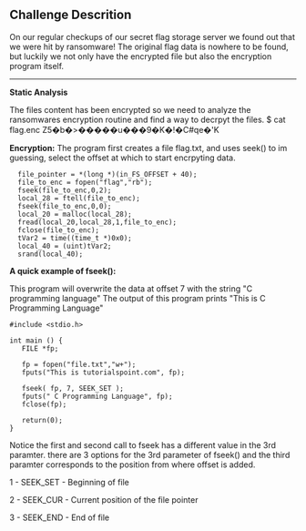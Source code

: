 ## Challenge Descrition
On our regular checkups of our secret flag storage server we found out that we were hit by ransomware! The original flag data is nowhere to be found, but luckily we not only have the encrypted file but also the encryption program itself.

--------------------


**Static Analysis**

The files content has been encrypted so we need to analyze the ransomwares encryption routine and find a way to decrpyt the files.
$ cat flag.enc 
Z5�b�>�����u���9�K�!�C#qe�'K  



**Encryption:** 
The program first creates a file flag.txt, and uses seek() to im guessing, select the offset at which to start encrpyting data.

```
  file_pointer = *(long *)(in_FS_OFFSET + 40);
  file_to_enc = fopen("flag","rb");
  fseek(file_to_enc,0,2);
  local_28 = ftell(file_to_enc);
  fseek(file_to_enc,0,0);
  local_20 = malloc(local_28);
  fread(local_20,local_28,1,file_to_enc);
  fclose(file_to_enc);
  tVar2 = time((time_t *)0x0);
  local_40 = (uint)tVar2;
  srand(local_40);
```

**A quick example of fseek():**


This program will overwrite the data at offset 7 with the string "C programming language"
The output of this program prints "This is C Programming Language"
```
#include <stdio.h>

int main () {
   FILE *fp;

   fp = fopen("file.txt","w+");
   fputs("This is tutorialspoint.com", fp);
  
   fseek( fp, 7, SEEK_SET );
   fputs(" C Programming Language", fp);
   fclose(fp);
   
   return(0);
}
```
Notice the first and second call to fseek has a different value in the 3rd paramter. there are 3 options for the 3rd parameter of fseek()
and the third paramter corresponds to the position from where offset is added.

1 - SEEK_SET - Beginning of file

2 - SEEK_CUR - Current position of the file pointer

3 - SEEK_END - End of file

